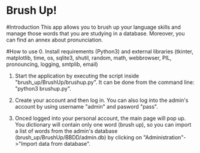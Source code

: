 # Brush Up!

#Introduction
This app allows you to brush up your language skills and manage those words that you are studying in a database. Moreover, you can find an annex about pronunciation.

#How to use
0. Install requirements (Python3) and external libraries (tkinter, matplotlib, time, os, sqlite3, shutil, random, math, webbrowser, PIL, pronouncing, logging, smtplib, email)

1. Start the application by executing the script inside "brush_up/BrushUp/brushup.py". It can be done from the command line: "python3 brushup.py".

2. Create your account and then log in. You can also log into the admin's account by using username "admin" and pasword "pass".

3. Onced logged into your personal account, the main page will pop up. You dictionary will contain only one word (brush up), so you can import a list of words from the admin's database (brush_up/BrushUp/BBDD/admin.db) by clicking on  "Administration"->"Import data from database".
